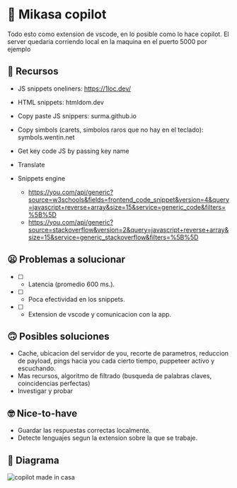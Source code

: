 # 🤖 Mikasa copilot

Todo esto como extension de vscode, en lo posible como lo hace copilot.
El server quedaria corriendo local en la maquina en el puerto 5000 por ejemplo

## 🤑 Recursos
- JS snippets oneliners: https://1loc.dev/
- HTML snippets: htmldom.dev
- Copy paste JS snippers: surma.github.io
- Copy simbols (carets, simbolos raros que no hay en el teclado): symbols.wentin.net
- Get key code JS by passing key name
- Translate


- Snippets engine
  - https://you.com/api/generic?source=w3schools&fields=frontend_code_snippet&version=4&query=javascript+reverse+array&size=15&service=generic_code&filters=%5B%5D
  - https://you.com/api/generic?source=stackoverflow&version=2&query=javascript+reverse+array&size=15&service=generic_stackoverflow&filters=%5B%5D

## 😦 Problemas a solucionar
- [ ] - Latencia (promedio 600 ms.).
- [ ] - Poca efectividad en los snippets.
- [ ] - Extension de vscode y comunicacion con la app.

## 🙃 Posibles soluciones
- Cache, ubicacion del servidor de you, recorte de parametros, reduccion de payload, pings hacia you cada cierto tiempo, puppeteer activo y escuchando.
- Mas recursos, algoritmo de filtrado (busqueda de palabras claves, coincidencias perfectas)
- Investigar y probar

## 🤓 Nice-to-have
- Guardar las respuestas correctas localmente.
- Detecte lenguajes segun la extension sobre la que se trabaje.

## 📃 Diagrama
![copilot made in casa](https://user-images.githubusercontent.com/70329467/182990660-4ae53bbd-0b41-477f-8d15-bff482498f1d.png)
